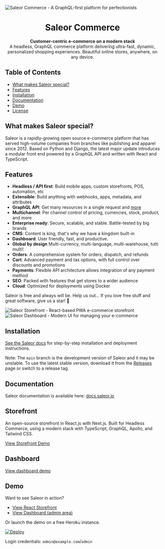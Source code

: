 ![Saleor Commerce - A GraphQL-first platform for perfectionists](https://user-images.githubusercontent.com/249912/71523206-4e45f800-28c8-11ea-84ba-345a9bfc998a.png)

<div align="center">
  <h1>Saleor Commerce</h1>
</div>

<div align="center">
  <strong>Customer-centric e-commerce on a modern stack</strong>
</div>

<div align="center">
  A headless, GraphQL commerce platform delivering ultra-fast, dynamic, personalized shopping experiences. Beautiful online stores, anywhere, on any device.
</div>

## Table of Contents

- [What makes Saleor special?](#what-makes-saleor-special)
- [Features](#features)
- [Installation](#installation)
- [Documentation](#documentation)
- [Demo](#demo)
- [License](#license)

## What makes Saleor special?

Saleor is a rapidly-growing open source e-commerce platform that has served high-volume companies from branches like publishing and apparel since 2012. Based on Python and Django, the latest major update introduces a modular front end powered by a GraphQL API and written with React and TypeScript.

## Features

- **Headless / API first**: Build mobile apps, custom storefronts, POS, automation, etc
- **Extensible**: Build anything with webhooks, apps, metadata, and attributes
- **GraphQL API**: Get many resources in a single request and [more](https://graphql.org/)
- **Multichannel**: Per channel control of pricing, currencies, stock, product, and more
- **Enterprise ready**: Secure, scalable, and stable. Battle-tested by big brands
- **CMS**: Content is king, that's why we have a kingdom built-in
- **Dashboard**: User friendly, fast, and productive.
- **Global by design** Multi-currency, multi-language, multi-warehouse, tutti multi!
- **Orders**: A comprehensive system for orders, dispatch, and refunds
- **Cart**: Advanced payment and tax options, with full control over discounts and promotions
- **Payments**: Flexible API architecture allows integration of any payment method
- **SEO**: Packed with features that get stores to a wider audience
- **Cloud**: Optimized for deployments using Docker

Saleor is free and always will be.
Help us out… If you love free stuff and great software, give us a star! 🌟

![Saleor Storefront - React-based PWA e-commerce storefront](https://user-images.githubusercontent.com/249912/71527146-5b6be280-28da-11ea-901d-eb76161a6bfb.png)
![Saleor Dashboard - Modern UI for managing your e-commerce](https://user-images.githubusercontent.com/249912/71523261-8a795880-28c8-11ea-98c0-6281ea37f412.png)

## Installation

[See the Saleor docs](https://docs.saleor.io/docs/3.x/developer/installation) for step-by-step installation and deployment instructions.

Note:
The `main` branch is the development version of Saleor and it may be unstable. To use the latest stable version, download it from the [Releases](https://github.com/saleor/saleor/releases/) page or switch to a release tag.

## Documentation

Saleor documentation is available here: [docs.saleor.io](https://docs.saleor.io)

## Storefront

An open-source storefront in React.js with Next.js. Built for Headless Commerce, using a modern stack with TypeScript, GraphQL, Apollo, and Tailwind CSS.

[View Storefront Demo](https://reactstorefront.vercel.app/)

## Dashboard

[View dashboard demo](https://demo.saleor.io/dashboard/)

## Demo

Want to see Saleor in action?

* [View React Storefront](https://demo.saleor.io/)
* [View Dashboard (admin area)](https://demo.saleor.io/dashboard/)

Or launch the demo on a free Heroku instance.

[![Deploy](https://www.herokucdn.com/deploy/button.svg)](https://heroku.com/deploy)

Login credentials: `admin@example.com`/`admin`
